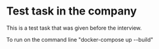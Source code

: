 # Test task in the company 
This is a test task that was given before the interview.

To run on the command line "docker-compose up --build" 
